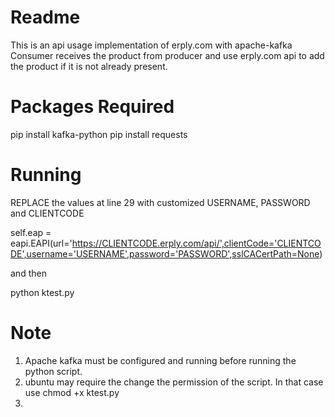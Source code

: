 # Readme

This is an api usage implementation of erply.com with apache-kafka
Consumer receives the product from producer and use erply.com api to add the product if it is not already present.

# Packages Required

pip install kafka-python
pip install requests

# Running

REPLACE the values at line 29 with customized USERNAME, PASSWORD and CLIENTCODE

self.eap = eapi.EAPI(url='https://CLIENTCODE.erply.com/api/',clientCode='CLIENTCODE',username='USERNAME',password='PASSWORD',sslCACertPath=None)

and then

python ktest.py

# Note
1. Apache kafka must be configured and running before running the python script.
2. ubuntu may require the change the permission of the script. In that case use chmod +x ktest.py 
3. 


